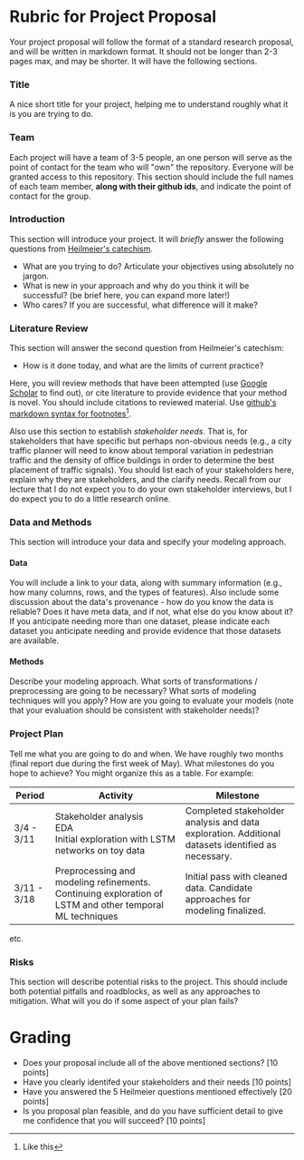 # Rubric for Project Proposal

Your project proposal will follow the format of a standard research proposal, and will be written in markdown format.  It should not be longer than 2-3 pages max, and may be shorter.  It will have the following sections.

### Title

A nice short title for your project, helping me to understand roughly what it is you are trying to do.

### Team

Each project will have a team of 3-5 people, an one person will serve as the point of contact for the team who will "own" the repository.  Everyone will be granted access to this repository.  This section should include the full names of each team member, **along with their github ids**, and indicate the point of contact for the group.

### Introduction

This section will introduce your project.  It will _briefly_ answer the following questions from [Heilmeier's catechism](https://www.darpa.mil/work-with-us/heilmeier-catechism).

- What are you trying to do? Articulate your objectives using absolutely no jargon.
- What is new in your approach and why do you think it will be successful?  (be brief here, you can expand more later!)
- Who cares? If you are successful, what difference will it make?

### Literature Review

This section will answer the second question from Heilmeier's catechism:

- How is it done today, and what are the limits of current practice?

Here, you will review methods that have been attempted (use [Google Scholar](https://scholar.google.com) to find out), or cite literature to provide evidence that your method is novel.  You should include citations to reviewed material.  Use [github's markdown syntax for footnotes](https://docs.github.com/en/get-started/writing-on-github/getting-started-with-writing-and-formatting-on-github/basic-writing-and-formatting-syntax#footnotes)[^1].

Also use this section to establish _stakeholder needs_.  That is, for stakeholders that have specific but perhaps non-obvious needs (e.g., a city traffic planner will need to know about temporal variation in pedestrian traffic and the density of office buildings in order to determine the best placement of traffic signals).  You should list each of your stakeholders here, explain why they are stakeholders, and the clarify needs. Recall from our lecture that I do not expect you to do your own stakeholder interviews, but I do expect you to do a little research online.

### Data and Methods

This section will introduce your data and specify your modeling approach.

#### Data

You will include a link to your data, along with summary information (e.g., how many columns, rows, and the types of features).  Also include some discussion about the data's provenance - how do you know the data is reliable?  Does it have meta data, and if not, what else do you know about it?  If you anticipate needing more than one dataset, please indicate each dataset you anticipate needing and provide evidence that those datasets are available.

#### Methods

Describe your modeling approach.  What sorts of transformations / preprocessing are going to be necessary?  What sorts of modeling techniques will you apply? How are you going to evaluate your models (note that your evaluation should be consistent with stakeholder needs)?

### Project Plan

Tell me what you are going to do and when.  We have roughly two months (final report due during the first week of May).  What milestones do you hope to achieve?  You might organize this as a table.  For example:

Period|Activity|Milestone
|---|---|---|
|3/4 - 3/11|Stakeholder analysis </br> EDA </br> Initial exploration with LSTM networks on toy data|Completed stakeholder analysis and data exploration. Additional datasets identified as necessary.
|3/11 - 3/18|Preprocessing and modeling refinements. Continuing exploration of LSTM and other temporal ML techniques| Initial pass with cleaned data. Candidate approaches for modeling finalized.

etc.

### Risks

This section will describe potential risks to the project. This should include both potential pitfalls and roadblocks, as well as any approaches to mitigation.  What will you do if some aspect of your plan fails?

# Grading

- Does your proposal include all of the above mentioned sections? [10 points]
- Have you clearly identifed your stakeholders and their needs [10 points]
- Have you answered the 5 Heilmeier questions mentioned effectively [20 points]
- Is you proposal plan feasible, and do you have sufficient detail to give me confidence that you will succeed? [10 points] 

[^1]: Like this
